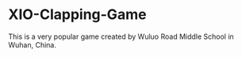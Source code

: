 # XIO-Clapping-Game
This is a very popular game created by Wuluo Road Middle School in Wuhan, China.
